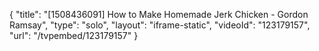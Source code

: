 {
    "title": "[1508436091] How to Make Homemade Jerk Chicken - Gordon Ramsay",
    "type": "solo",
    "layout": "iframe-static",
    "videoId": "123179157",
    "url": "\/tvpembed\/123179157"
}
